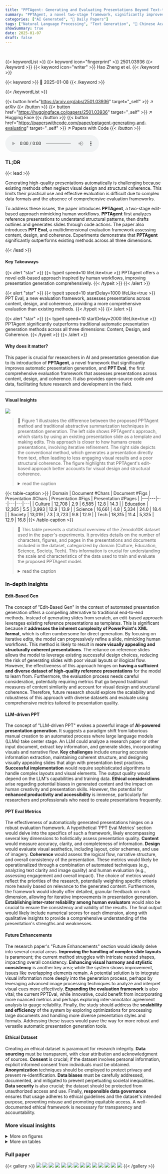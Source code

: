 ```yaml
---
title: "PPTAgent: Generating and Evaluating Presentations Beyond Text-to-Slides"
summary: "PPTAgent, a novel two-stage framework, significantly improves automatic presentation generation by leveraging an edit-based workflow and a new evaluation metric, outperforming existing end-to-end meth..."
categories: ["AI Generated", "🤗 Daily Papers"]
tags: ["Natural Language Processing", "Text Generation", "🏢 Chinese Academy of Sciences",]
showSummary: true
date: 2025-01-07
draft: false
---
```


<br>

{{< keywordList >}}
{{< keyword icon="fingerprint" >}} 2501.03936 {{< /keyword >}}
{{< keyword icon="writer" >}} Hao Zheng et el. {{< /keyword >}}
 
{{< keyword >}} 🤗 2025-01-08 {{< /keyword >}}
 
{{< /keywordList >}}

{{< button href="https://arxiv.org/abs/2501.03936" target="_self" >}}
↗ arXiv
{{< /button >}}
{{< button href="https://huggingface.co/papers/2501.03936" target="_self" >}}
↗ Hugging Face
{{< /button >}}
{{< button href="https://paperswithcode.com/paper/pptagent-generating-and-evaluating" target="_self" >}}
↗ Papers with Code
{{< /button >}}



<audio controls>
    <source src="https://ai-paper-reviewer.com/2501.03936/podcast.wav" type="audio/wav">
    Your browser does not support the audio element.
</audio>


### TL;DR


{{< lead >}}

Generating high-quality presentations automatically is challenging because existing methods often neglect visual design and structural coherence.  This limits their practical use and effective evaluation is difficult due to complex data formats and the absence of comprehensive evaluation frameworks. 



To address these issues, the paper introduces **PPTAgent**, a two-stage edit-based approach mimicking human workflows. **PPTAgent** first analyzes reference presentations to understand structural patterns, then drafts outlines and generates slides through code actions.  The paper also introduces **PPT Eval**, a multidimensional evaluation framework assessing content, design, and coherence.  Experiments demonstrate that **PPTAgent** significantly outperforms existing methods across all three dimensions.

{{< /lead >}}


#### Key Takeaways

{{< alert "star" >}}
{{< typeit speed=10 lifeLike=true >}} PPTAgent offers a novel edit-based approach inspired by human workflows, improving presentation generation comprehensively. {{< /typeit >}}
{{< /alert >}}

{{< alert "star" >}}
{{< typeit speed=10 startDelay=1000 lifeLike=true >}} PPT Eval, a new evaluation framework, assesses presentations across content, design, and coherence, providing a more comprehensive evaluation than existing methods. {{< /typeit >}}
{{< /alert >}}

{{< alert "star" >}}
{{< typeit speed=10 startDelay=2000 lifeLike=true >}} PPTAgent significantly outperforms traditional automatic presentation generation methods across all three dimensions: Content, Design, and Coherence. {{< /typeit >}}
{{< /alert >}}

#### Why does it matter?
This paper is crucial for researchers in AI and presentation generation due to its introduction of **PPTAgent**, a novel framework that significantly improves automatic presentation generation, and **PPT Eval**, the first comprehensive evaluation framework that assesses presentations across content, design, and coherence.  It also provides open-source code and data, facilitating future research and development in the field.

------
#### Visual Insights



![](https://arxiv.org/html/2501.03936/x1.png)

> 🔼 Figure 1 illustrates the difference between the proposed PPTAgent method and traditional abstractive summarization techniques in presentation generation.  The left side shows PPTAgent's approach, which starts by using an existing presentation slide as a template and making edits. This approach is closer to how humans create presentations, involving iterative refinement. The right side depicts the conventional method, which generates a presentation directly from text, often leading to less engaging visual results and a poor structural coherence. The figure highlights that PPTAgent's edit-based approach better accounts for visual design and structural coherence.
> <details>
> <summary>read the caption</summary>
> Figure 1: Comparison between our PPTPPTAgent approach (left) and the conventional abstractive summarization method (right). Our method, which begins by editing a reference slide, aligns more closely with the human presentation creation process.
> </details>





{{< table-caption >}}
| Domain | Document #Chars | Document #Figs | Presentation #Chars | Presentation #Figs | Presentation #Pages |
|---|---|---|---|---|---| 
| Culture | 12,708 | 2.9 | 6,585 | 12.8 | 14.3 |
| Education | 12,305 | 5.5 | 3,993 | 12.9 | 13.9 |
| Science | 16,661 | 4.8 | 5,334 | 24.0 | 18.4 |
| Society | 13,019 | 7.3 | 3,723 | 9.8 | 12.9 |
| Tech | 18,315 | 11.4 | 5,325 | 12.9 | 16.8 |{{< /table-caption >}}

> 🔼 This table presents a statistical overview of the Zenodo10K dataset used in the paper's experiments. It provides details on the number of characters, figures, and pages in the presentations and documents included in the dataset, categorized by domain (Culture, Education, Science, Society, Tech).  This information is crucial for understanding the scale and characteristics of the data used to train and evaluate the proposed PPTAgent model.
> <details>
> <summary>read the caption</summary>
> Table 1: Statistics of the dataset used in our experiments, detailing the number of characters (‘#Chars’) and figures (‘#Figs’), as well as the number of pages (‘#Pages’).
> </details>





### In-depth insights


#### Edit-Based Gen
The concept of "Edit-Based Gen" in the context of automated presentation generation offers a compelling alternative to traditional end-to-end methods.  Instead of generating slides from scratch, an edit-based approach leverages existing reference presentations as templates.  This is significant because it **addresses the inherent complexity of PowerPoint's XML format**, which is often cumbersome for direct generation.  By focusing on iterative edits, the model can progressively refine a slide, mimicking human workflows. This method is likely to result in **more visually appealing and structurally coherent presentations**.  The reliance on reference slides allows the model to leverage existing successful design choices, reducing the risk of generating slides with poor visual layouts or illogical flow.  However, the effectiveness of this approach hinges on **having a sufficient and diverse dataset of high-quality reference presentations** for the model to learn from.  Furthermore, the evaluation process needs careful consideration, potentially requiring metrics that go beyond traditional measures of content similarity and account for visual design and structural coherence.  Therefore, future research should explore the scalability and robustness of this approach with diverse datasets and evaluate using comprehensive metrics tailored to presentation quality.

#### LLM-driven PPT
The concept of "LLM-driven PPT" evokes a powerful image of **AI-powered presentation generation**.  It suggests a paradigm shift from laborious manual creation to an automated process where large language models (LLMs) take center stage.  An LLM could analyze a research paper or other input document, extract key information, and generate slides, incorporating visuals and narrative flow. **Key challenges** include ensuring accurate information extraction, maintaining coherent structure, and designing visually appealing slides that align with presentation best practices.  **Successful implementation** would require sophisticated algorithms to handle complex layouts and visual elements.  The output quality would depend on the LLM's capabilities and training data.  **Ethical considerations** arise regarding potential biases in generated content and the impact on human creativity and presentation skills.  However, the potential for **enhanced productivity and accessibility** is immense, particularly for researchers and professionals who need to create presentations frequently.

#### PPT Eval Metrics
The effectiveness of automatically generated presentations hinges on a robust evaluation framework.  A hypothetical 'PPT Eval Metrics' section would delve into the specifics of such a framework, likely encompassing several key dimensions to holistically assess presentation quality.  **Content** would measure accuracy, clarity, and completeness of information. **Design** would evaluate visual aesthetics, including layout, color schemes, and use of imagery.  **Coherence** would assess the logical flow, narrative structure, and overall consistency of the presentation.  These metrics would likely be operationalized through a combination of automated techniques (e.g., analyzing text clarity and image quality) and human evaluation (e.g., assessing engagement and overall impact). The choice of metrics would reflect the priorities of the research, potentially weighting specific criteria more heavily based on relevance to the generated content.  Furthermore, the framework would ideally offer detailed, granular feedback on each dimension, allowing for iterative improvements in presentation generation.  **Establishing inter-rater reliability among human evaluators** would also be crucial to ensure the consistency and validity of the results.  The final output would likely include numerical scores for each dimension, along with qualitative insights to provide a comprehensive understanding of the presentation's strengths and weaknesses.

#### Future Enhancements
The research paper's "Future Enhancements" section would ideally delve into several crucial areas.  **Improving the handling of complex slide layouts** is paramount; the current method struggles with intricate nested shapes, impacting overall consistency.  **Enhancing visual harmony and stylistic consistency** is another key area; while the system shows improvement, issues like overlapping elements remain. A potential solution is to integrate visual information more deeply into the generation process, perhaps by leveraging advanced image processing techniques to analyze and interpret visual cues more effectively.  **Expanding the evaluation framework** is also vital; the current PPTEval, while innovative, could benefit from incorporating more nuanced metrics and perhaps exploring inter-annotator agreement analysis to gauge reliability. Finally, the study should address the **scalability and efficiency** of the system by exploring optimizations for processing large documents and handling more diverse presentation styles and formats.  Addressing these issues would pave the way for more robust and versatile automatic presentation generation tools.

#### Ethical Dataset
Creating an ethical dataset is paramount for research integrity.  **Data sourcing** must be transparent, with clear attribution and acknowledgment of sources.  **Consent** is crucial; if the dataset involves personal information, explicit informed consent from individuals must be obtained.  **Anonymization** techniques should be employed to protect privacy and prevent re-identification.  **Data biases** must be carefully addressed, documented, and mitigated to prevent perpetuating societal inequalities.  **Data security** is also crucial; the dataset should be protected from unauthorized access and use.  Finally, **responsible data governance** ensures that usage adheres to ethical guidelines and the dataset's intended purpose, preventing misuse and promoting equitable access.  A well-documented ethical framework is necessary for transparency and accountability.


### More visual insights

<details>
<summary>More on figures
</summary>


![](https://arxiv.org/html/2501.03936/x2.png)

> 🔼 PPTAgent is a two-stage process.  Stage I, Presentation Analysis, takes an input presentation and analyzes its slides.  It groups similar slides together and extracts the content schema from each group.  Stage II, Presentation Generation, uses this information to generate a new presentation.  It does this by first creating an outline, then generating slides based on this outline and the content schemas.  A feedback mechanism is incorporated to enhance robustness.
> <details>
> <summary>read the caption</summary>
> Figure 2: Overview of the PPTPPTAgent workflow. Stage I: Presentation Analysis involves analyzing the input presentation to cluster slides into groups and extract their content schemas. Stage II: Presentation Generation generates new presentations guided by the outline, incorporating feedback mechanisms to ensure robustness.
> </details>



![](https://arxiv.org/html/2501.03936/x3.png)

> 🔼 The figure illustrates the three-dimensional evaluation framework, PPT PPTEval, used to assess the quality of automatically generated presentations.  It evaluates presentations across Content (quality of text and images), Design (visual consistency and appeal), and Coherence (logical flow). Each dimension is scored on a scale of 1 to 5, with detailed feedback provided to support improvement.  The diagram shows the evaluation process, including an MLLM judge providing scores and feedback based on the three dimensions.
> <details>
> <summary>read the caption</summary>
> Figure 3: This figure illustrates the evaluation process in PPTPPTEval, which assesses three key dimensions: content, design, and coherence. Content evaluates the quality of text and images within the slides. Design examines the visual consistency and appeal. Coherence focuses on the logical flow of the presentation. Each dimension is rated on a scale from 1 to 5, with detailed feedback provided for improvement.
> </details>



![](https://arxiv.org/html/2501.03936/x4.png)

> 🔼 This figure displays the number of iterative self-correction steps needed to generate a single slide using three different large language models (LLMs): GPT-40, Qwen2.5, and Qwen2-VL.  The x-axis represents the iteration number (0, 1, or 2), indicating the number of times the model's output was refined through a self-correction mechanism. The y-axis shows the number of slides requiring a given number of iterations.  Each bar represents a different model, showing how often each model successfully generated a slide within a specified number of iterations and how many times it failed (requiring more than two iterations). This visual comparison helps to assess the robustness and efficiency of each model's self-correction process during slide generation.
> <details>
> <summary>read the caption</summary>
> Figure 4: The number of iterative self-corrections required to generate a single slide under different models.
> </details>



![](https://arxiv.org/html/2501.03936/x5.png)

> 🔼 This heatmap visualizes the correlation coefficients between the scores of existing automated metrics (perplexity, Fréchet Inception Distance (FID), and human-like evaluation scores) and the three dimensions of the newly proposed PPT Eval metric (Content, Design, and Coherence) for evaluating presentation quality.  Each cell's color intensity represents the strength and direction of the correlation; darker shades of red indicate strong positive correlations, while darker shades of blue indicate strong negative correlations. The figure helps to assess how well established automated metrics align with the more nuanced human judgment captured by the PPT Eval framework.
> <details>
> <summary>read the caption</summary>
> Figure 5: Correlation heatmap between existing automated evaluation metrics and PPTPPTEval.
> </details>



![](https://arxiv.org/html/2501.03936/x6.png)

> 🔼 Figure 6 shows example scores and justifications from human evaluators using the PPTEval framework.  Each example demonstrates how different aspects of a presentation (content, design) are assessed and scored on a 1-5 scale.  The examples highlight the criteria used in judging content quality (impact, clarity, image support), visual design (color harmony, visual elements), and overall coherence (logical flow, contextual information). The variety of scores and justifications illustrate the nuanced evaluation capabilities of PPTEval.
> <details>
> <summary>read the caption</summary>
> Figure 6: Scoring Examples of PPTPPTEval.
> </details>



![](https://arxiv.org/html/2501.03936/x7.png)

> 🔼 This figure shows examples of different slide clusters generated by the PPTAgent's slide clustering algorithm.  Each cluster represents a group of slides with similar functionalities or visual characteristics. The clustering helps the PPTAgent to understand the structure and content patterns of the reference presentation, facilitating the generation of a new presentation that is more coherent and visually consistent.
> <details>
> <summary>read the caption</summary>
> Figure 7: Example of slide clusters.
> </details>



![](https://arxiv.org/html/2501.03936/extracted/6108346/figures/ray-so-export-6.png)

> 🔼 This figure shows an example of how a PowerPoint slide is converted into an HTML format.  This conversion is a crucial step in the PPTAgent workflow, as it allows Large Language Models (LLMs) to more easily process and interpret the slide's structure and content for editing and generation purposes. The HTML representation provides a structured, text-based view of the slide's elements, making it easier for the LLMs to understand and manipulate the content using their coding abilities.  This is in contrast to directly working with the complex XML format of PowerPoint files.
> <details>
> <summary>read the caption</summary>
> Figure 8: Example of rendering a slide into HTML format.
> </details>



![](https://arxiv.org/html/2501.03936/x8.png)

> 🔼 This figure shows the prompt used in the PPTAgent framework to instruct a Large Language Model (LLM) to identify and categorize structural slides within a presentation.  Structural slides are those which define the overall presentation structure, such as opening slides, table of contents, section headers, and closing slides. The prompt guides the LLM to differentiate these structural slides from content slides based on their function and to provide a JSON output categorizing each slide appropriately. This step is crucial in the first stage of PPTAgent, where the LLM analyzes the reference presentation to understand its structure before generating a new presentation.
> <details>
> <summary>read the caption</summary>
> Figure 9: Illustration of the prompt used for clustering structural slides.
> </details>



![](https://arxiv.org/html/2501.03936/x9.png)

> 🔼 This figure shows the prompt used in the PPTAgent framework for layout analysis.  The prompt instructs a language model to analyze the content layout and media types within provided slide images. The goal is to generate a concise title that describes the presentation pattern and structural arrangement of content elements without referencing specific topics or content. The prompt emphasizes focusing on *how* content is structured and presented, not *what* the content is, and provides examples of appropriate output.
> <details>
> <summary>read the caption</summary>
> Figure 10: Illustration of the prompt used to infer layout patterns.
> </details>



![](https://arxiv.org/html/2501.03936/x10.png)

> 🔼 This figure shows the prompt used in the PPTAgent framework to extract the slide schema.  The prompt instructs the model to analyze the slide elements and generate a structured JSON schema that identifies key content elements (text and images), their purpose, and the actual text or image data.  This schema is crucial for the next stage of presentation generation where the model will use this information to create new slides.
> <details>
> <summary>read the caption</summary>
> Figure 11: Illustration of the prompt used to extract the slide schema.
> </details>



![](https://arxiv.org/html/2501.03936/x11.png)

> 🔼 This figure shows the prompt used in the PPTAgent framework to generate the presentation outline.  The prompt instructs the LLM to create a structured outline containing multiple entries, each specifying a reference slide, relevant document sections, a slide title, and a description. The LLM uses planning and summarizing capabilities, along with input from both the document and semantic information extracted from the reference presentation, to ensure a coherent and engaging outline for the new presentation. This outline then guides the subsequent slide generation process.
> <details>
> <summary>read the caption</summary>
> Figure 12: Illustration of the prompt used for generating the outline.
> </details>



![](https://arxiv.org/html/2501.03936/x12.png)

> 🔼 This figure shows the prompt used to instruct a large language model (LLM) to generate slide content. The prompt details the requirements and rules the LLM must follow.  These include using concise and impactful presentation styles, deriving content only from provided reference text and image information, following default quantities for elements, and ensuring that generated text meets character limits. The LLM is also instructed on extracting key content from reference text, including supporting images.  Additionally, the prompt specifies how to handle generating supporting elements (e.g., presenter and logo information) and outputting the final content in a structured JSON format.
> <details>
> <summary>read the caption</summary>
> Figure 13: Illustration of the prompt used for generating slide content.
> </details>



![](https://arxiv.org/html/2501.03936/x13.png)

> 🔼 This figure shows the prompt used to instruct a large language model (LLM) on how to generate a sequence of API calls to edit slides.  The prompt details the rules for quantity adjustment (adding or removing content using cloning or deletion), content replacement (modifying text or images), and output formatting (including comments explaining actions and handling of specific elements like paragraphs and images). The LLM uses these rules to transform a set of commands into executable code for slide editing.
> <details>
> <summary>read the caption</summary>
> Figure 14: Illustration of the prompt used for generating editing actions.
> </details>



![](https://arxiv.org/html/2501.03936/x14.png)

> 🔼 This figure shows the prompt used in the PPTEval framework to evaluate the content quality of a presentation slide.  The prompt instructs the evaluator to assess the slide based on three criteria: (1) amount of information (whether the slide provides too little or too much information); (2) content clarity and language quality (checking for grammatical errors, unclear expressions, and overall organization); and (3) image relevance (evaluating the presence and appropriateness of images in relation to the slide's content).  The evaluator is asked to provide an objective, concise description and a score (on a five-point scale) for each criterion.
> <details>
> <summary>read the caption</summary>
> Figure 15: Illustration of the prompt used to describe content in PPTEval.
> </details>



![](https://arxiv.org/html/2501.03936/x15.png)

> 🔼 This figure shows the prompt used in the PPTEval framework to evaluate the style of a presentation slide.  The prompt instructs the evaluator to assess three aspects of the slide's style: visual consistency (checking for readability issues like overlapping elements or low contrast), color scheme (determining if it's monochromatic or colorful), and the use of visual elements (such as icons, images, or geometric shapes). A five-point scoring rubric is provided to guide the evaluation, ensuring objective and consistent assessment of the slide's visual appeal.
> <details>
> <summary>read the caption</summary>
> Figure 16: Illustration of the prompt used to describe style in PPTEval.
> </details>



![](https://arxiv.org/html/2501.03936/x16.png)

> 🔼 This figure shows the detailed instructions given to the large language model (LLM) for extracting content information from a presentation during the evaluation phase of PPT-Eval.  The prompt instructs the LLM to summarize the content of each slide and extract presentation metadata (such as the speaker, date, etc.) from the opening and closing slides. The expected output is a JSON object containing the summarized content for each slide and a 'background' field for the extracted metadata.
> <details>
> <summary>read the caption</summary>
> Figure 17: Illustration of the prompt used to extract content in PPTEval.
> </details>



![](https://arxiv.org/html/2501.03936/x17.png)

> 🔼 This figure shows the prompt used in the PPTEval framework to evaluate the content quality of a presentation slide. The prompt provides detailed scoring criteria on a five-point scale, with specific descriptions for each level (1-point to 5-points).  It guides the evaluator to assess aspects like grammatical errors, clarity of text, structure of content, and the relevance of any images to the overall message. The goal is to obtain an objective and concise evaluation focusing exclusively on the specified dimensions.
> <details>
> <summary>read the caption</summary>
> Figure 18: Illustration of the prompt used to evaluate content in PPTEval.
> </details>



![](https://arxiv.org/html/2501.03936/x18.png)

> 🔼 This figure shows the prompt used in the PPTEval framework to assess the style of a presentation slide.  The prompt instructs the evaluator to judge the slide's visual appeal based on three aspects: visual consistency (absence of readability issues like border overflow or low contrast), color scheme (monochromatic or colorful), and use of visual elements (icons, backgrounds, images, or geometric shapes).  A five-point scoring system is provided, with detailed descriptions of what constitutes each score level. The goal is to provide a structured and consistent evaluation of the presentation's visual design.
> <details>
> <summary>read the caption</summary>
> Figure 19: Illustration of the prompt used to evaluate style in PPTEval.
> </details>



![](https://arxiv.org/html/2501.03936/x19.png)

> 🔼 This figure displays the prompt used within the PPTEval framework to assess the coherence of a presentation.  The prompt instructs the evaluator to consider the logical flow and contextual information of the presentation, assigning a score based on five levels of quality: Poor, Fair, Average, Good, and Excellent.  Each score level has specific criteria that must be met for that rating to be assigned.  The prompt aims to ensure a consistent and fair evaluation of the presentation's narrative structure and organization.
> <details>
> <summary>read the caption</summary>
> Figure 20: Illustration of the prompt used to evaluate coherence in PPTEval.
> </details>



</details>




<details>
<summary>More on tables
</summary>


{{< table-caption >}}
| Setting |  | Existing Metrics |  | PPTEval |  |
|---|---|---|---|---|---|---|
| Language Model | Vision Model | SR(%) ↑ | PPL ↓ | FID ↓ | Content ↑ | Design ↑ | Coherence ↑ | Avg. ↑ |
|---|---|---|---|---|---|---|---|---|
| *Baseline* |  |  |  |  |  |  |  |  |
| GPT-4o<sub>LM</sub> | – | – | **110.6** | – | 2.98 | 2.33 | 3.24 | 2.85 |
| Qwen2.5<sub>LM</sub> | – | – | **122.4** | – | 2.96 | 2.37 | 3.28 | 2.87 |
| *PPTAgent* |  |  |  |  |  |  |  |  |
| GPT-4o<sub>LM</sub> | GPT-4o<sub>VM</sub> | **97.8** | 459.7 | 7.48 | **3.25** | 3.24 | **4.39** | **3.62** |
| Qwen2-VL<sub>LM</sub> | Qwen2-VL<sub>VM</sub> | 43.0 | 322.3 | **7.32** | 3.13 | **3.34** | 4.07 | 3.51 |
| Qwen2.5<sub>LM</sub> | Qwen2-VL<sub>VM</sub> | **95.0** | 313.9 | **6.20** | **3.28** | **3.27** | **4.48** | **3.67** |
| *Ablation* |  |  |  |  |  |  |  |  |
| PPTAgent |  | **95.0** | 313.9 | **6.20** | **3.28** | 3.27 | **4.48** | **3.67** |
| *w/o Outline* |  | 91.0 | 2304.3 | **6.94** | 3.24 | **3.30** | 3.36 | 3.30 |
| *w/o Schema* |  | 78.8 | **164.8** | 7.12 | 3.08 | 3.23 | 4.04 | 3.45 |
| *w/o Structure* |  | **92.2** | **189.9** | 7.66 | **3.28** | 3.25 | 3.45 | 3.32 |
| *w/o CodeRender* |  | 74.6 | 231.0 | 7.03 | 3.27 | **3.34** | **4.38** | **3.66** |{{< /table-caption >}}
> 🔼 This table presents a comprehensive comparison of different presentation generation methods.  It contrasts a baseline approach with the proposed PPTAgent framework and several ablation variants of PPTAgent.  Performance is evaluated using established metrics like Success Rate (SR), Perplexity (PPL), and Fréchet Inception Distance (FID), alongside the newly introduced PPT Eval metrics which assess presentation quality across Content, Design, and Coherence. The average score across all metrics is also included, providing a holistic view of each method's effectiveness.
> <details>
> <summary>read the caption</summary>
> Table 2: Performance comparison of the baseline, our proposed PPTAgent framework, and its ablation variants. Results are reported using existing metrics—Success Rate (SR), Perplexity (PPL), and FID (Heusel et al., 2017)—as well as our proposed PPTPPTEval metrics, which assess Content, Design, Coherence, and their average score.
> </details>

{{< table-caption >}}
| Corelation | Content | Design | Coherence | Avg. |
|---|---|---|---|---|
| **Pearson** | 0.70 | 0.90 | 0.55 | 0.71 |
| **Spearman** | 0.73 | 0.88 | 0.57 | 0.74 |{{< /table-caption >}}
> 🔼 Table 3 presents a performance evaluation of the PPTAgent model using the Qwen2-VLLM and Qwen2-VL configurations.  It shows the success rate (SR), perplexity (PPL), Fréchet Inception Distance (FID), and average PPTEval score across content, design, and coherence dimensions for various domains (Culture, Education, Science, Society, Tech). This helps assess the model's effectiveness in different contexts.
> <details>
> <summary>read the caption</summary>
> Table 3: Evaluation results under the configuration of Qwen2-VLLMLM{}_{\texttt{LM}}start_FLOATSUBSCRIPT LM end_FLOATSUBSCRIPT+Qwen2-VLVMVM{}_{\texttt{VM}}start_FLOATSUBSCRIPT VM end_FLOATSUBSCRIPT in different domains, using the success rate (SR), PPL, FID and the average PPTEval score across three evaluation dimensions.
> </details>

{{< table-caption >}}
| Function Name | Description |
|---|---| 
| `del_span` | Deletes a specific span. |
| `del_image` | Deletes an image element. |
| `clone_paragraph` | Creates a duplicate of an existing paragraph. |
| `replace_span` | Replaces the content of a specific span. |
| `replace_image` | Replaces an image with a new image. |{{< /table-caption >}}
> 🔼 This table presents the correlation analysis results between human evaluation scores and Large Language Model (LLM) scores across three dimensions: Content, Design, and Coherence.  The correlation is measured using both Pearson and Spearman correlation coefficients.  A p-value below 0.05 for all correlations indicates that the relationships between human and LLM judgments are statistically significant, suggesting a high degree of agreement between human raters and the LLM's assessment of presentation quality.
> <details>
> <summary>read the caption</summary>
> Table 4: The correlation scores between human ratings and LLM ratings under different dimensions (Coherence, Content, Design). All presented data of similarity exhibit a p-value below 0.05, indicating a statistically significant level of confidence.
> </details>

</details>




### Full paper

{{< gallery >}}
<img src="https://ai-paper-reviewer.com/2501.03936/1.png" class="grid-w50 md:grid-w33 xl:grid-w25" />
<img src="https://ai-paper-reviewer.com/2501.03936/2.png" class="grid-w50 md:grid-w33 xl:grid-w25" />
<img src="https://ai-paper-reviewer.com/2501.03936/3.png" class="grid-w50 md:grid-w33 xl:grid-w25" />
<img src="https://ai-paper-reviewer.com/2501.03936/4.png" class="grid-w50 md:grid-w33 xl:grid-w25" />
<img src="https://ai-paper-reviewer.com/2501.03936/5.png" class="grid-w50 md:grid-w33 xl:grid-w25" />
<img src="https://ai-paper-reviewer.com/2501.03936/6.png" class="grid-w50 md:grid-w33 xl:grid-w25" />
<img src="https://ai-paper-reviewer.com/2501.03936/7.png" class="grid-w50 md:grid-w33 xl:grid-w25" />
<img src="https://ai-paper-reviewer.com/2501.03936/8.png" class="grid-w50 md:grid-w33 xl:grid-w25" />
<img src="https://ai-paper-reviewer.com/2501.03936/9.png" class="grid-w50 md:grid-w33 xl:grid-w25" />
<img src="https://ai-paper-reviewer.com/2501.03936/10.png" class="grid-w50 md:grid-w33 xl:grid-w25" />
<img src="https://ai-paper-reviewer.com/2501.03936/11.png" class="grid-w50 md:grid-w33 xl:grid-w25" />
<img src="https://ai-paper-reviewer.com/2501.03936/12.png" class="grid-w50 md:grid-w33 xl:grid-w25" />
<img src="https://ai-paper-reviewer.com/2501.03936/13.png" class="grid-w50 md:grid-w33 xl:grid-w25" />
<img src="https://ai-paper-reviewer.com/2501.03936/14.png" class="grid-w50 md:grid-w33 xl:grid-w25" />
{{< /gallery >}}